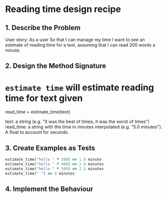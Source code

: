 # Reading time design recipe

## 1. Describe the Problem

User story:
As a user
So that I can manage my time
I want to see an estimate of reading time for a text, assuming that I can read 200 words a minute.

## 2. Design the Method Signature

# `estimate time` will estimate reading time for text given
read_time = estimate_time(text)

text: a string (e.g. "It was the best of times, it was the worst of times")
read_time: a string with the time in minutes interpolated (e.g.  "5.0 minutes"). A float to account for seconds.

## 3. Create Examples as Tests

```ruby
estimate_time("hello " * 200) => 1.0 minute
estimate_time("hello " * 400) => 2.0 minutes
estimate_time("hello " * 500) => 2.5 minutes
estimate_time(" ") => 0 minutes
```

## 4. Implement the Behaviour


